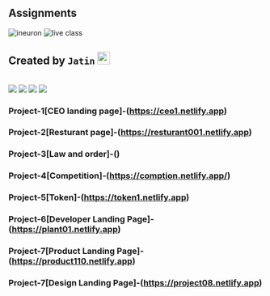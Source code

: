 ## Assignments

![ineuron](https://img.shields.io/badge/LCO-Ineuron-yellowgreen)
![live class](https://img.shields.io/badge/Live%20-class-red)

##  Created by `Jatin` <img src="https://media.giphy.com/media/hvRJCLFzcasrR4ia7z/giphy.gif" width="25px">

<br>
<span>
<img src="https://img.shields.io/badge/html5%20-%23E34F26.svg?&style=for-the-badge&logo=html5&logoColor=white"/>
<img src="https://img.shields.io/badge/css3%20-%231572B6.svg?&style=for-the-badge&logo=css3&logoColor=white"/>
<img src="https://img.shields.io/badge/git%20-%23404d59.svg?&style=for-the-badge&logo=git&logoColor=white"/>
<img src="https://img.shields.io/badge/github%20-%23121011.svg?&style=for-the-badge&logo=github&logoColor=white"/>
</span>


### Project-1[CEO landing page]-(https://ceo1.netlify.app)

### Project-2[Resturant page]-(https://resturant001.netlify.app)

### Project-3[Law and order]-()
### Project-4[Competition]-(https://comption.netlify.app/)
### Project-5[Token]-(https://token1.netlify.app)

### Project-6[Developer Landing Page]-(https://plant01.netlify.app)
### Project-7[Product Landing Page]-(https://product110.netlify.app)
### Project-7[Design Landing Page]-(https://project08.netlify.app)
